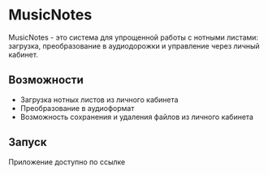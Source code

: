 # MusicNotes
MusicNotes - это система для упрощенной работы с нотными листами: загрузка, преобразование в аудиодорожки и управление через личный кабинет.

## Возможности
- Загрузка нотных листов из личного кабинета
- Преобразование в аудиоформат
- Возможность сохранения и удаления файлов из личного кабинета

## Запуск
Приложение доступно по ссылке